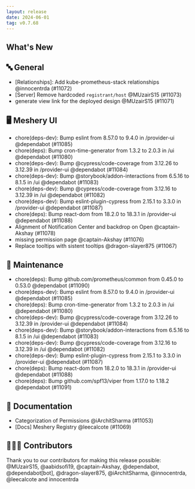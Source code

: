 ```yaml
---
layout: release
date: 2024-06-01
tag: v0.7.68
---
```


## What's New
## 🔤 General
- \[Relationships\]: Add kube-prometheus-stack relationships @innocentrda (#11072)
- [Server] Remove hardcoded `registrant/host` @MUzairS15 (#11073)
- generate view link for the deployed design @MUzairS15 (#11071)

## 🖥 Meshery UI

- chore(deps-dev): Bump eslint from 8.57.0 to 9.4.0 in /provider-ui @dependabot (#11085)
- chore(deps): Bump cron-time-generator from 1.3.2 to 2.0.3 in /ui @dependabot (#11080)
- chore(deps-dev): Bump @cypress/code-coverage from 3.12.26 to 3.12.39 in /provider-ui @dependabot (#11084)
- chore(deps-dev): Bump @storybook/addon-interactions from 6.5.16 to 8.1.5 in /ui @dependabot (#11083)
- chore(deps-dev): Bump @cypress/code-coverage from 3.12.16 to 3.12.39 in /ui @dependabot (#11082)
- chore(deps-dev): Bump eslint-plugin-cypress from 2.15.1 to 3.3.0 in /provider-ui @dependabot (#11087)
- chore(deps): Bump react-dom from 18.2.0 to 18.3.1 in /provider-ui @dependabot (#11088)
- Alignment of Notification Center and backdrop on Open @captain-Akshay (#11078)
- missing permission page @captain-Akshay (#11076)
- Replace tooltips with sistent tooltips @dragon-slayer875 (#11067)

## 🧰 Maintenance

- chore(deps): Bump github.com/prometheus/common from 0.45.0 to 0.53.0 @dependabot (#11090)
- chore(deps-dev): Bump eslint from 8.57.0 to 9.4.0 in /provider-ui @dependabot (#11085)
- chore(deps): Bump cron-time-generator from 1.3.2 to 2.0.3 in /ui @dependabot (#11080)
- chore(deps-dev): Bump @cypress/code-coverage from 3.12.26 to 3.12.39 in /provider-ui @dependabot (#11084)
- chore(deps-dev): Bump @storybook/addon-interactions from 6.5.16 to 8.1.5 in /ui @dependabot (#11083)
- chore(deps-dev): Bump @cypress/code-coverage from 3.12.16 to 3.12.39 in /ui @dependabot (#11082)
- chore(deps-dev): Bump eslint-plugin-cypress from 2.15.1 to 3.3.0 in /provider-ui @dependabot (#11087)
- chore(deps): Bump react-dom from 18.2.0 to 18.3.1 in /provider-ui @dependabot (#11088)
- chore(deps): Bump github.com/spf13/viper from 1.17.0 to 1.18.2 @dependabot (#11091)

## 📖 Documentation

- Categorization of Permissions @iArchitSharma (#11053)
- [Docs] Meshery Registry @leecalcote (#11069)

## 👨🏽‍💻 Contributors

Thank you to our contributors for making this release possible:
@MUzairS15, @aabidsofi19, @captain-Akshay, @dependabot, @dependabot[bot], @dragon-slayer875, @iArchitSharma, @innocentrda, @leecalcote and innocentrda
